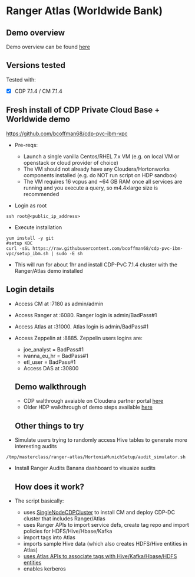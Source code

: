 # Ranger Atlas (Worldwide Bank)

## Demo overview

Demo overview can be found [here](https://community.hortonworks.com/articles/151939/hdp-securitygovernance-demo-kit.html) 

## Versions tested

Tested with:
- [x] CDP 7.1.4 / CM 7.1.4


## Fresh install of CDP Private Cloud Base + Worldwide demo
https://github.com/bcoffman68/cdp-pvc-ibm-vpc

- Pre-reqs:
  - Launch a single vanilla Centos/RHEL 7.x VM (e.g. on local VM or openstack or cloud provider of choice) 
  - The VM should not already have any Cloudera/Hortonworks components installed (e.g. do NOT run script on HDP sandbox)
  - The VM requires 16 vcpus and ~64 GB RAM once all services are running and you execute a query, so m4.4xlarge size is recommended
  
- Login as root
```
ssh root@<public_ip_address>
```

- Execute installation
```
yum install -y git 
#setup KDC 
curl -sSL https://raw.githubusercontent.com/bcoffman68/cdp-pvc-ibm-vpc/setup_ibm.sh | sudo -E sh
```

- This will run for about 1hr and install CDP-PvC 7.1.4 cluster with the Ranger/Atlas demo installed




## Login details 

- Access CM at :7180 as admin/admin
- Access Ranger at :6080. Ranger login is admin/BadPass#1
- Access Atlas at :31000. Atlas login is admin/BadPass#1
- Access Zeppelin at :8885. Zeppelin users logins are:
  - joe_analyst = BadPass#1
  - ivanna_eu_hr = BadPass#1
  - etl_user = BadPass#1
  - Access DAS at :30800



  ## Demo walkthrough
  
  - CDP walthrough avaiable on Cloudera partner portal [here](https://my.cloudera.com/partner-portal/training/demo-center.html)
  - Older HDP walkthrough of demo steps available [here](https://community.hortonworks.com/articles/151939/hdp-securitygovernance-demo-kit.html)

  ## Other things to try
- Simulate users trying to randomly access Hive tables to generate more interesting audits
```
/tmp/masterclass/ranger-atlas/HortoniaMunichSetup/audit_simulator.sh
```

- Install Ranger Audits Banana dashboard to visuaize audits


  ## How does it work?
- The script basically:
  - uses [SingleNodeCDPCluster](https://github.com/fabiog1901/SingleNodeCDPCluster) to install CM and deploy CDP-DC cluster that includes Ranger/Atlas
  - uses Ranger APIs to import service defs, create tag repo and import policies for HDFS/Hive/Hbase/Kafka
  - import tags into Atlas
  - imports sample Hive data (which also creates HDFS/Hive entities in Atlas)
  - [uses Atlas APIs to associate tags with Hive/Kafka/Hbase/HDFS entities](https://community.hortonworks.com/articles/189615/atlas-how-to-automate-associating-tagsclassificati.html)
  - enables kerberos


 
